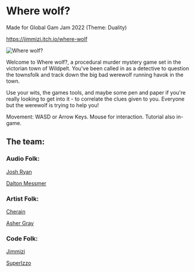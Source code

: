 Where wolf?
================================

Made for Global Gam Jam 2022 (Theme: Duality)

https://jimmizi.itch.io/where-wolf

![Where wolf?](https://img.itch.zone/aW1nLzgwMDc2OTIucG5n/315x250%23c/uXOjJF.png)

Welcome to Where wolf?, a procedural murder mystery game set in the victorian town of Wildpelt. You've been called in as a detective to question the townsfolk and track down the big bad werewolf running havok in the town.

Use your wits, the games tools, and maybe some pen and paper if you're really looking to get into it - to correlate the clues given to you. Everyone but the werewolf is trying to help you!

Movement: WASD or Arrow Keys. Mouse for interaction. Tutorial also in-game.


The team:
-----------------------------------

### Audio Folk:

[Josh Ryan](https://soundcloud.com/cephalojams)

[Dalton Messmer](https://soundcloud.com/messmerd)

### Artist Folk:

[Cherain](https://www.instagram.com/cherainart/)

[Asher Gray](https://www.instagram.com/ashergray77/)

### Code Folk:

[Jimmizi](https://jimmizi.itch.io/)

[SuperIzzo](https://github.com/SuperIzzo)

